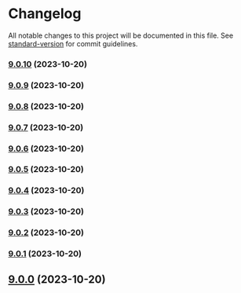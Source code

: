 # Changelog

All notable changes to this project will be documented in this file. See [standard-version](https://github.com/conventional-changelog/standard-version) for commit guidelines.

### [9.0.10](https://github.com/alex-lit/lint-kit/compare/v9.0.9...v9.0.10) (2023-10-20)

### [9.0.9](https://github.com/alex-lit/lint-kit/compare/v9.0.8...v9.0.9) (2023-10-20)

### [9.0.8](https://github.com/alex-lit/lint-kit/compare/v9.0.6...v9.0.8) (2023-10-20)

### [9.0.7](https://github.com/alex-lit/lint-kit/compare/v9.0.6...v9.0.7) (2023-10-20)

### [9.0.6](https://github.com/alex-lit/lint-kit/compare/v9.0.5...v9.0.6) (2023-10-20)

### [9.0.5](https://github.com/alex-lit/lint-kit/compare/v9.0.4...v9.0.5) (2023-10-20)

### [9.0.4](https://github.com/alex-lit/lint-kit/compare/v9.0.3...v9.0.4) (2023-10-20)

### [9.0.3](https://github.com/alex-lit/lint-kit/compare/v9.0.2...v9.0.3) (2023-10-20)

### [9.0.2](https://github.com/alex-lit/lint-kit/compare/v2.0.2...v9.0.2) (2023-10-20)

### [9.0.1](https://github.com/alex-lit/lint-kit/compare/v38.0.0...v9.0.1) (2023-10-20)

## [9.0.0](https://github.com/alex-lit/lint-kit/compare/v68.0.0...v9.0.0) (2023-10-20)
